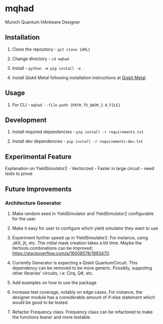 # mqhad
Munich Quantum HArdware Designer

## Installation

1. Clone the repository - `git clone {URL}`

2. Change directory - `cd mqhad`

3. Install - `python -m pip install -e .`

4. Install Qiskit Metal following installation instructions at [Qiskit Metal](https://qiskit.org/documentation/metal/installation.html)

## Usage

1. For CLI - `mqhad --file-path {PATH_TO_QASM_2.0_FILE}`

## Development

1. Install required dependencies - `pip install -r requirements.txt`

2. Install dev dependencies - `pip install -r requirements-dev.txt`

## Experimental Feature

Explanation on YieldSimulator2 - Vectorized - Faster in large circuit - need tests to prove

## Future Improvements

### Architecture Generator

1. Make random seed in YieldSimulator and YieldSimulator2 configurable for the user

2. Make it easy for user to configure which yield simulator they want to use

3. Experiment further speed up in YieldSimulator2. For instance, using JAX, jit, etc. The initial mask creation takes a bit time. Maybe the itertools.combinations can be improved; https://stackoverflow.com/a/16008578/1893470.

4. Currently Generator is expecting a Qiskit QuantumCircuit. This dependency can be removed to be more generic. Possibly, suppoting other libraries' circuits, i.e: Cirq, Q#, etc.

6. Add examples on how to use the package

7. Increase test coverage, notably on edge cases. For instance, the designer module has a considerable amount of if-else statement which would be good to be tested.

8. Refactor Frequency class. Frequency class can be refactored to make the functions leaner and more testable.
